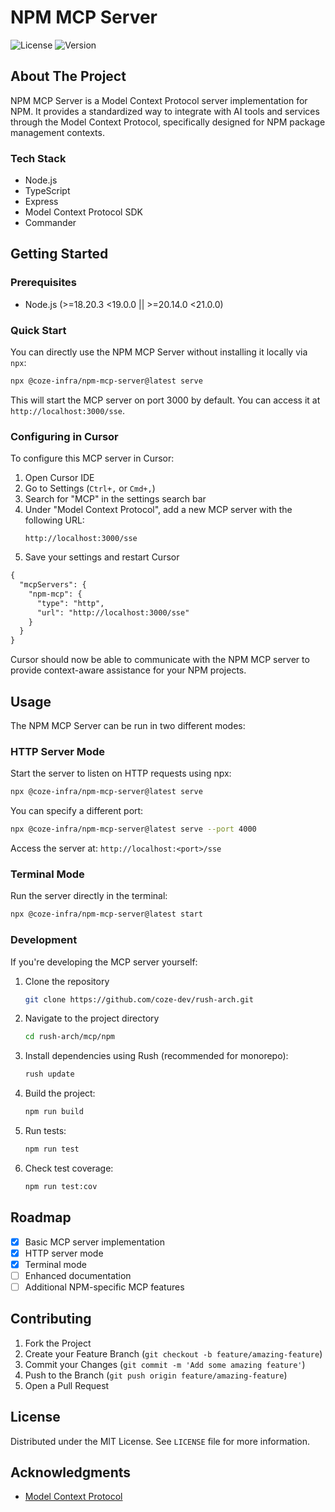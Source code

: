 # NPM MCP Server

![License](https://img.shields.io/badge/License-MIT-blue.svg)
![Version](https://img.shields.io/badge/Version-0.0.1-brightgreen.svg)

## About The Project

NPM MCP Server is a Model Context Protocol server implementation for NPM. It provides a standardized way to integrate with AI tools and services through the Model Context Protocol, specifically designed for NPM package management contexts.

### Tech Stack

* Node.js
* TypeScript
* Express
* Model Context Protocol SDK
* Commander

## Getting Started

### Prerequisites

* Node.js (>=18.20.3 <19.0.0 || >=20.14.0 <21.0.0)

### Quick Start

You can directly use the NPM MCP Server without installing it locally via `npx`:

```sh
npx @coze-infra/npm-mcp-server@latest serve
```

This will start the MCP server on port 3000 by default. You can access it at `http://localhost:3000/sse`.

### Configuring in Cursor

To configure this MCP server in Cursor:

1. Open Cursor IDE
2. Go to Settings (`Ctrl+,` or `Cmd+,`)
3. Search for "MCP" in the settings search bar
4. Under "Model Context Protocol", add a new MCP server with the following URL:
   ```
   http://localhost:3000/sse
   ```
5. Save your settings and restart Cursor

```md
{
  "mcpServers": {
    "npm-mcp": {
      "type": "http",
      "url": "http://localhost:3000/sse"
    }
  }
}
```

Cursor should now be able to communicate with the NPM MCP server to provide context-aware assistance for your NPM projects.

## Usage

The NPM MCP Server can be run in two different modes:

### HTTP Server Mode

Start the server to listen on HTTP requests using npx:

```sh
npx @coze-infra/npm-mcp-server@latest serve
```

You can specify a different port:

```sh
npx @coze-infra/npm-mcp-server@latest serve --port 4000
```

Access the server at: `http://localhost:<port>/sse`

### Terminal Mode

Run the server directly in the terminal:

```sh
npx @coze-infra/npm-mcp-server@latest start
```

### Development

If you're developing the MCP server yourself:

1. Clone the repository
   ```sh
   git clone https://github.com/coze-dev/rush-arch.git
   ```
2. Navigate to the project directory
   ```sh
   cd rush-arch/mcp/npm
   ```
3. Install dependencies using Rush (recommended for monorepo):
   ```sh
   rush update
   ```
4. Build the project:
   ```sh
   npm run build
   ```
5. Run tests:
   ```sh
   npm run test
   ```
6. Check test coverage:
   ```sh
   npm run test:cov
   ```

## Roadmap

- [x] Basic MCP server implementation
- [x] HTTP server mode
- [x] Terminal mode
- [ ] Enhanced documentation
- [ ] Additional NPM-specific MCP features

## Contributing

1. Fork the Project
2. Create your Feature Branch (`git checkout -b feature/amazing-feature`)
3. Commit your Changes (`git commit -m 'Add some amazing feature'`)
4. Push to the Branch (`git push origin feature/amazing-feature`)
5. Open a Pull Request

## License

Distributed under the MIT License. See `LICENSE` file for more information.

## Acknowledgments

* [Model Context Protocol](https://github.com/modelcontextprotocol)
